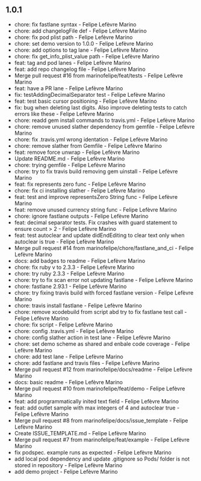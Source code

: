 ##  1.0.1
* chore: fix fastlane syntax - Felipe Lefèvre Marino
* chore: add changelogFile def - Felipe Lefèvre Marino
* chore: fix pod plist path - Felipe Lefèvre Marino
* chore: set demo version to 1.0.0 - Felipe Lefèvre Marino
* chore: add options to tag lane - Felipe Lefèvre Marino
* chore: fix get_info_plist_value path - Felipe Lefèvre Marino
* feat: tag and pod lanes - Felipe Lefèvre Marino
* feat: add repo changelog file - Felipe Lefèvre Marino
* Merge pull request #16 from marinofelipe/feat/tests - Felipe Lefèvre Marino
* feat: have a PR lane - Felipe Lefèvre Marino
* fix: testAddingDecimalSeparator test - Felipe Lefèvre Marino
* feat: test basic cursor positioning - Felipe Lefèvre Marino
* fix: bug when deleting last digits. Also improve deleting tests to catch errors like these - Felipe Lefèvre Marino
* chore: readd gem install commands to travis.yml - Felipe Lefèvre Marino
* chore: remove unused slather dependency from gemfile - Felipe Lefèvre Marino
* chore: fix .travis.yml wrong identation - Felipe Lefèvre Marino
* chore: remove slather from Gemfile - Felipe Lefèvre Marino
* feat: remove force unwrap - Felipe Lefèvre Marino
* Update README.md - Felipe Lefèvre Marino
* chore: trying gemfile - Felipe Lefèvre Marino
* chore: try to fix travis build removing gem uinstall - Felipe Lefèvre Marino
* feat: fix represents zero func - Felipe Lefèvre Marino
* chore: fix ci installing slather - Felipe Lefèvre Marino
* feat: test and improve representsZero String func - Felipe Lefèvre Marino
* feat: remove unused currency string func - Felipe Lefèvre Marino
* chore: ignore fastlane outputs - Felipe Lefèvre Marino
* feat: decimal separator tests. Fix crashes with guard statement to ensure count > 2 - Felipe Lefèvre Marino
* feat: test autoclear and update didEndEditing to clear text only when autoclear is true - Felipe Lefèvre Marino
* Merge pull request #14 from marinofelipe/chore/fastlane_and_ci - Felipe Lefèvre Marino
* docs: add  badges to readme - Felipe Lefèvre Marino
* chore: fix ruby v to 2.3.3 - Felipe Lefèvre Marino
* chore: try ruby 2.3.3 - Felipe Lefèvre Marino
* chore: try to fix scan error not updating fastlane - Felipe Lefèvre Marino
* chore: fastlane 2.93.1 - Felipe Lefèvre Marino
* chore: try fixing travis build with forced fastlane version - Felipe Lefèvre Marino
* chore: travis install fastlane - Felipe Lefèvre Marino
* chore: remove xcodebuild from script abd try to fix fastlane test call - Felipe Lefèvre Marino
* chore: fix script - Felipe Lefèvre Marino
* chore: config .travis.yml - Felipe Lefèvre Marino
* chore: config slather action in test lane - Felipe Lefèvre Marino
* chore: set demo scheme as shared and enbale code coverage - Felipe Lefèvre Marino
* chore: add test lane - Felipe Lefèvre Marino
* chore: add fastlane and travis files - Felipe Lefèvre Marino
* Merge pull request #12 from marinofelipe/docs/readme - Felipe Lefèvre Marino
* docs: basic readme - Felipe Lefèvre Marino
* Merge pull request #10 from marinofelipe/feat/demo - Felipe Lefèvre Marino
* feat: add programmatically inited text field - Felipe Lefèvre Marino
* feat: add outlet sample with max integers of 4 and autoclear true - Felipe Lefèvre Marino
* Merge pull request #8 from marinofelipe/docs/issue_template - Felipe Lefèvre Marino
* Create ISSUE_TEMPLATE.md - Felipe Lefèvre Marino
* Merge pull request #7 from marinofelipe/feat/example - Felipe Lefèvre Marino
* fix podspec. example runs as expected - Felipe Lefèvre Marino
* add local pod dependency and update .gitignore so Pods/ folder is not stored in repository - Felipe Lefèvre Marino
* add demo project - Felipe Lefèvre Marino